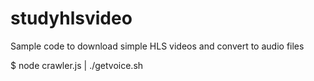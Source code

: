 # studyhlsvideo
Sample code to download simple HLS videos and convert to audio files

$ node crawler.js | ./getvoice.sh
